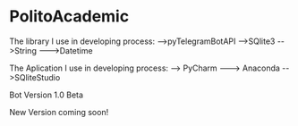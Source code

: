 
# PolitoAcademic
The library I use in developing process:
-->pyTelegramBotAPI 
-->SQlite3
-->String
--->Datetime

The Aplication I use in developing process:
--> PyCharm
---> Anaconda
-->SQliteStudio

Bot Version 1.0 Beta

New Version coming soon!
